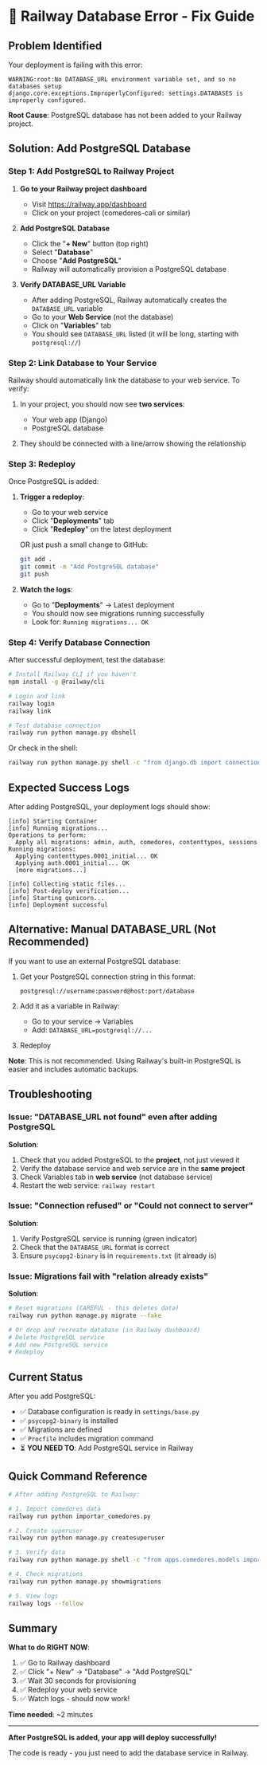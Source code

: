 # 🔧 Railway Database Error - Fix Guide

## Problem Identified

Your deployment is failing with this error:
```
WARNING:root:No DATABASE_URL environment variable set, and so no databases setup
django.core.exceptions.ImproperlyConfigured: settings.DATABASES is improperly configured.
```

**Root Cause**: PostgreSQL database has not been added to your Railway project.

## Solution: Add PostgreSQL Database

### Step 1: Add PostgreSQL to Railway Project

1. **Go to your Railway project dashboard**
   - Visit https://railway.app/dashboard
   - Click on your project (comedores-cali or similar)

2. **Add PostgreSQL Database**
   - Click the "**+ New**" button (top right)
   - Select "**Database**"
   - Choose "**Add PostgreSQL**"
   - Railway will automatically provision a PostgreSQL database

3. **Verify DATABASE_URL Variable**
   - After adding PostgreSQL, Railway automatically creates the `DATABASE_URL` variable
   - Go to your **Web Service** (not the database)
   - Click on "**Variables**" tab
   - You should see `DATABASE_URL` listed (it will be long, starting with `postgresql://`)

### Step 2: Link Database to Your Service

Railway should automatically link the database to your web service. To verify:

1. In your project, you should now see **two services**:
   - Your web app (Django)
   - PostgreSQL database

2. They should be connected with a line/arrow showing the relationship

### Step 3: Redeploy

Once PostgreSQL is added:

1. **Trigger a redeploy**:
   - Go to your web service
   - Click "**Deployments**" tab
   - Click "**Redeploy**" on the latest deployment

   OR just push a small change to GitHub:
   ```bash
   git add .
   git commit -m "Add PostgreSQL database"
   git push
   ```

2. **Watch the logs**:
   - Go to "**Deployments**" → Latest deployment
   - You should now see migrations running successfully
   - Look for: `Running migrations... OK`

### Step 4: Verify Database Connection

After successful deployment, test the database:

```bash
# Install Railway CLI if you haven't
npm install -g @railway/cli

# Login and link
railway login
railway link

# Test database connection
railway run python manage.py dbshell
```

Or check in the shell:
```bash
railway run python manage.py shell -c "from django.db import connection; connection.ensure_connection(); print('Database connected!')"
```

## Expected Success Logs

After adding PostgreSQL, your deployment logs should show:

```
[info] Starting Container
[info] Running migrations...
Operations to perform:
  Apply all migrations: admin, auth, comedores, contenttypes, sessions
Running migrations:
  Applying contenttypes.0001_initial... OK
  Applying auth.0001_initial... OK
  [more migrations...]

[info] Collecting static files...
[info] Post-deploy verification...
[info] Starting gunicorn...
[info] Deployment successful
```

## Alternative: Manual DATABASE_URL (Not Recommended)

If you want to use an external PostgreSQL database:

1. Get your PostgreSQL connection string in this format:
   ```
   postgresql://username:password@host:port/database
   ```

2. Add it as a variable in Railway:
   - Go to your service → Variables
   - Add: `DATABASE_URL=postgresql://...`

3. Redeploy

**Note**: This is not recommended. Using Railway's built-in PostgreSQL is easier and includes automatic backups.

## Troubleshooting

### Issue: "DATABASE_URL not found" even after adding PostgreSQL

**Solution**:
1. Check that you added PostgreSQL to the **project**, not just viewed it
2. Verify the database service and web service are in the **same project**
3. Check Variables tab in **web service** (not database service)
4. Restart the web service: `railway restart`

### Issue: "Connection refused" or "Could not connect to server"

**Solution**:
1. Verify PostgreSQL service is running (green indicator)
2. Check that the `DATABASE_URL` format is correct
3. Ensure `psycopg2-binary` is in `requirements.txt` (it already is)

### Issue: Migrations fail with "relation already exists"

**Solution**:
```bash
# Reset migrations (CAREFUL - this deletes data)
railway run python manage.py migrate --fake

# Or drop and recreate database (in Railway dashboard)
# Delete PostgreSQL service
# Add new PostgreSQL service
# Redeploy
```

## Current Status

After you add PostgreSQL:
- ✅ Database configuration is ready in `settings/base.py`
- ✅ `psycopg2-binary` is installed
- ✅ Migrations are defined
- ✅ `Procfile` includes migration command
- ⏳ **YOU NEED TO**: Add PostgreSQL service in Railway

## Quick Command Reference

```bash
# After adding PostgreSQL to Railway:

# 1. Import comedores data
railway run python importar_comedores.py

# 2. Create superuser
railway run python manage.py createsuperuser

# 3. Verify data
railway run python manage.py shell -c "from apps.comedores.models import Comedor; print(f'Total: {Comedor.objects.count()}')"

# 4. Check migrations
railway run python manage.py showmigrations

# 5. View logs
railway logs --follow
```

## Summary

**What to do RIGHT NOW**:

1. ✅ Go to Railway dashboard
2. ✅ Click "+ New" → "Database" → "Add PostgreSQL"
3. ✅ Wait 30 seconds for provisioning
4. ✅ Redeploy your web service
5. ✅ Watch logs - should now work!

**Time needed**: ~2 minutes

---

**After PostgreSQL is added, your app will deploy successfully!**

The code is ready - you just need to add the database service in Railway.
